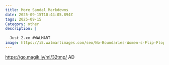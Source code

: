 ```yaml
---
title: More Sandal Markdowns
date: 2025-09-15T10:44:05.894Z
tags: 2025-09-15
Category: other
description: |
  
  Just 2.xx #WALMART 
image: https://i5.walmartimages.com/seo/No-Boundaries-Women-s-Flip-Flop-Sandals_636909fa-2f95-4fd3-a51b-ad180298f586.0a9582f1fcacaa22f78dcc2f895042a8.jpeg?odnHeight=2000&odnWidth=2000&odnBg=FFFFFF
---
```

https://go.magik.ly/ml/32tmp/
AD